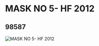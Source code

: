# MASK NO 5- HF 2012
## 98587
![MASK NO 5- HF 2012](https://lc-www-live-s.legocdn.com/media/bricks/5/2/6001110.jpg)